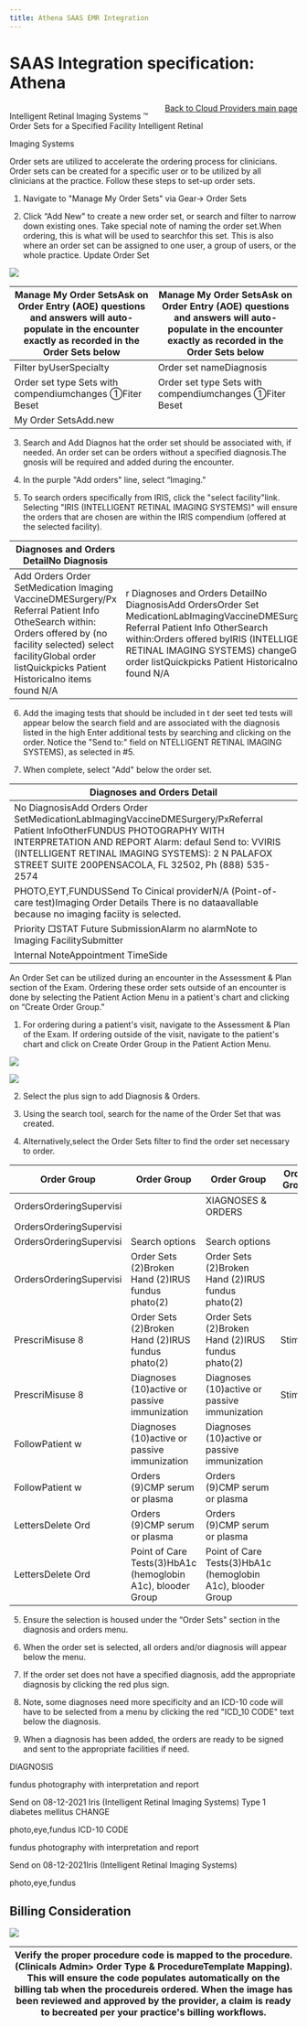 ```yaml
---
title: Athena SAAS EMR Integration
---
```


# SAAS Integration specification: Athena

<div style="position:absolute;">

Intelligent Retinal Imaging Systems &#8482;

</div>

<div align="right" >

[Back to Cloud Providers main page](/docs/integration/IRISEMRCloudProviders.md)

</div>


Order Sets for a Specified Facility Intelligent Retinal

Imaging Systems

Order sets are utilized to accelerate the ordering process for clinicians. Order sets can be created for a specific user or to be utilized by all clinicians at the practice. Follow these steps to set-up order sets.

1. Navigate to "Manage My Order Sets" via Gear→ Order Sets

2. Click “Add New" to create a new order set, or search and filter to narrow down existing ones. Take special note of naming the order set.When ordering, this is what will be used to searchfor this set. This is also where an order set can be assigned to one user, a group of users, or the whole practice. Update Order Set

<!-- Order Set Name Fundus Photo Users AlIl Selected Specialty All Selected Ordering  -->
![](https://web-api.textin.com/ocr_image/external/01aa46851ddd49cc.jpg)


| Manage My Order SetsAsk on Order Entry (AOE) questions and answers will auto-populate in the encounter exactly as recorded in the Order Sets below | Manage My Order SetsAsk on Order Entry (AOE) questions and answers will auto-populate in the encounter exactly as recorded in the Order Sets below |
| -- | -- |
| Filter byUserSpecialty | Order set nameDiagnosis |
| Order set type Sets with compendiumchanges ①Fiter Beset | Order set type Sets with compendiumchanges ①Fiter Beset |
| My Order SetsAdd.new |  |


3. Search and Add Diagnos hat the order set should be associated with, if needed. An order set can be orders without a specified diagnosis.The gnosis will be required and added during the encounter.

4. In the purple "Add orders" line, select “Imaging."

5. To search orders specifically from IRIS, click the "select facility"link. Selecting "IRIS (INTELLIGENT RETINAL IMAGING SYSTEMS)" will ensure the orders that are chosen are within the IRIS compendium (offered at the selected facility).


| Diagnoses and Orders DetailNo Diagnosis |  |
| -- | -- |
| Add Orders Order SetMedication Imaging VaccineDMESurgery/Px Referral Patient Info OtheSearch within: Orders offered by (no facility selected) select facilityGlobal order listQuickpicks Patient Historicalno items found N/A | r Diagnoses and Orders DetailNo DiagnosisAdd OrdersOrder Set MedicationLabImagingVaccineDMESurgery/Px Referral Patient Info OtherSearch within:Orders offered byIRIS (INTELLIGENT RETINAL IMAGING SYSTEMS) changeGlobal order listQuickpicks Patient Historicalno items found N/A |


6. Add the imaging tests that should be included in t der seet ted tests will appear below the search field and are associated with the diagnosis listed in the high Enter additional tests by searching and clicking on the order. Notice the "Send to:" field on NTELLIGENT RETINAL IMAGING SYSTEMS), as selected in #5.

7. When complete, select "Add" below the order set.


| Diagnoses and Orders Detail |
| -- |
| No DiagnosisAdd Orders Order SetMedicationLabImagingVaccineDMESurgery/PxReferral Patient InfoOtherFUNDUS PHOTOGRAPHY WITH INTERPRETATION AND REPORT Alarm: defaul Send to: VVIRIS (INTELLIGENT RETINAL IMAGING SYSTEMS): 2 N PALAFOX STREET SUITE 200PENSACOLA, FL 32502, Ph (888) 535-2574 |
| PHOTO,EYT,FUNDUSSend To Cinical providerN/A (Point-of-care test)Imaging Order Details There is no dataavallable because no imaging faciity is selected. |
| Priority □STAT Future SubmissionAlarm no alarmNote to Imaging FacilitySubmitter |
| Internal NoteAppointment TimeSide |


An Order Set can be utilized during an encounter in the Assessment & Plan section of the Exam. Ordering these order sets outside of an encounter is done by selecting the Patient Action Menu in a patient's chart and clicking on “Create Order Group."

1. For ordering during a patient's visit, navigate to the Assessment & Plan of the Exam. If ordering outside of the visit, navigate to the patient's chart and click on Create Order Group in the Patient Action Menu.

<!-- Quickview Create patient case Create orser group Create onder group Print chart sections Print forms Add document Chart export Third party applications Audit history  -->
![](https://web-api.textin.com/ocr_image/external/14876dd1613deade.jpg)

<!-- 11-09-2020 New Pa -0-0 Review-HPI-ROS 一 PE A/P Sign-off Assessment & Plan x DIAGNOSES & ORDERS Supervising Provider Albert Davis, MD  -->
![](https://web-api.textin.com/ocr_image/external/ef4d565f680ee46d.jpg)

2. Select the plus sign to add Diagnosis & Orders.

3. Using the search tool, search for the name of the Order Set that was created.

4. Alternatively,select the Order Sets filter to find the order set necessary to order.


| Order Group | Order Group | Order Group | Order Group |
| -- | -- | -- | -- |
| OrdersOrderingSupervisi |  | XIAGNOSES & ORDERS |  |
| OrdersOrderingSupervisi |  |  |  |
| OrdersOrderingSupervisi |  Search options |  Search options |  |
| OrdersOrderingSupervisi | Order Sets (2)Broken Hand (2)IRUS fundus phato(2) | Order Sets (2)Broken Hand (2)IRUS fundus phato(2) |  |
| PrescriMisuse 8 | Order Sets (2)Broken Hand (2)IRUS fundus phato(2) | Order Sets (2)Broken Hand (2)IRUS fundus phato(2) | Stimula |
| PrescriMisuse 8 | Diagnoses (10)active or passive immunization | Diagnoses (10)active or passive immunization | Stimula |
| FollowPatient w | Diagnoses (10)active or passive immunization | Diagnoses (10)active or passive immunization |  |
| FollowPatient w | Orders (9)CMP serum or plasma | Orders (9)CMP serum or plasma |  |
| LettersDelete Ord | Orders (9)CMP serum or plasma | Orders (9)CMP serum or plasma |  |
| LettersDelete Ord | Point of Care Tests(3)HbA1c (hemoglobin A1c), blooder Group | Point of Care Tests(3)HbA1c (hemoglobin A1c), blooder Group |  |


5. Ensure the selection is housed under the “Order Sets" section in the diagnosis and orders menu.

6. When the order set is selected, all orders and/or diagnosis will appear below the menu.

7. If the order set does not have a specified diagnosis, add the appropriate diagnosis by clicking the red plus sign.

8. Note, some diagnoses need more specificity and an ICD-10 code will have to be selected from a menu by clicking the red "ICD_10 CODE" text below the diagnosis.

9. When a diagnosis has been added, the orders are ready to be signed and sent to the appropriate facilities if need.

DIAGNOSIS

fundus photography with interpretation and report

Send on 08-12-2021 Iris (Intelligent Retinal Imaging Systems) Type 1 diabetes mellitus CHANGE

photo,eye,fundus ICD-10 CODE

fundus photography with interpretation and report

Send on 08-12-2021Iris (Intelligent Retinal Imaging Systems)

photo,eye,fundus

## Billing Consideration


![](https://web-api.textin.com/ocr_image/external/304d3f3b5002c5a4.jpg)


| Verify the proper procedure code is mapped to the procedure. (Clinicals Admin&gt; Order Type & ProcedureTemplate Mapping). This will ensure the code populates automatically on the billing tab when the procedureis ordered. When the image has been reviewed and approved by the provider, a claim is ready to becreated per your practice's billing workflows. |
| -- |





